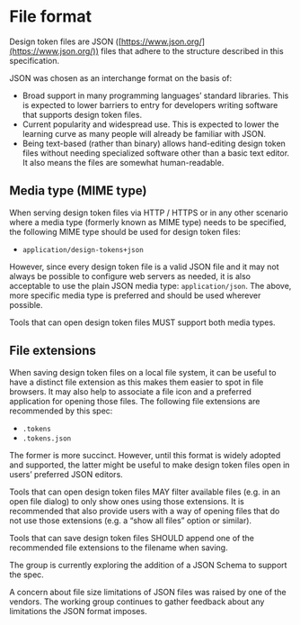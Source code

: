 # File format

Design token files are JSON ([https://www.json.org/](https://www.json.org/)) files that adhere to the structure described in this specification.

JSON was chosen as an interchange format on the basis of:

- Broad support in many programming languages’ standard libraries. This is expected to lower barriers to entry for developers writing software that supports design token files.
- Current popularity and widespread use. This is expected to lower the learning curve as many people will already be familiar with JSON.
- Being text-based (rather than binary) allows hand-editing design token files without needing specialized software other than a basic text editor. It also means the files are somewhat human-readable.

## Media type (MIME type)

When serving design token files via HTTP / HTTPS or in any other scenario where a media type (formerly known as MIME type) needs to be specified, the following MIME type should be used for design token files:

- `application/design-tokens+json`

However, since every design token file is a valid JSON file and it may not always be possible to configure web servers as needed, it is also acceptable to use the plain JSON media type: `application/json`. The above, more specific media type is preferred and should be used wherever possible.

Tools that can open design token files MUST support both media types.

## File extensions

When saving design token files on a local file system, it can be useful to have a distinct file extension as this makes them easier to spot in file browsers. It may also help to associate a file icon and a preferred application for opening those files. The following file extensions are recommended by this spec:

- `.tokens`
- `.tokens.json`

The former is more succinct. However, until this format is widely adopted and supported, the latter might be useful to make design token files open in users’ preferred JSON editors.

Tools that can open design token files MAY filter available files (e.g. in an open file dialog) to only show ones using those extensions. It is recommended that also provide users with a way of opening files that do not use those extensions (e.g. a “show all files” option or similar).

Tools that can save design token files SHOULD append one of the recommended file extensions to the filename when saving.

<p class="ednote" title="JSON schema">
  The group is currently exploring the addition of a JSON Schema to support the spec.
</p>

<p class="ednote" title="JSON file size limitations">
  A concern about file size limitations of JSON files was raised by one of the vendors. The working group continues to gather feedback about any limitations the JSON format imposes.
</p>
